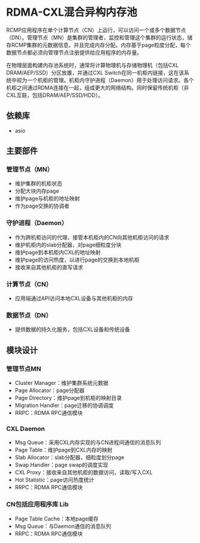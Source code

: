 # RDMA-CXL混合异构内存池

RCMP应用程序在单个计算节点（CN）上运行，可以访问一个或多个数据节点（DN）。管理节点（MN）是集群的管理者，监控和管理这个集群的运行状态，储存RCMP集群的元数据信息，并且完成内存分配。内存基于page粒度分配，每个数据节点都必须向管理节点注册提供给应用程序的内存量。

在物理层面构建内存池系统时，通常将计算物理机与存储物理机（包括CXL DRAM/AEP/SSD）分区放置，并通过CXL Switch在同一机柜内链接，这在该系统中视为一个机柜的管理。机柜内守护进程（Daemon）用于处理访问请求。各个机柜之间通过RDMA连接在一起，组成更大的网络结构。同时保留传统机柜（非CXL互联，包括DRAM/AEP/SSD/HDD）。

## 依赖库

* asio

## 主要部件

### 管理节点（MN）
* 维护集群的机柜状态
* 分配大块内存page
* 维护page与机柜的地址映射
* 作为page交换的协调者

### 守护进程（Daemon）
* 作为跨机柜访问的代理，接管本机柜内的CN向其他机柜访问的请求
* 维护机柜内的slab分配器，对page细粒度分块
* 维护page到本机柜内CXL的地址映射
* 维护page的访问热度，以进行page的交换到本地机柜
* 接收来自其他机柜的直写请求

### 计算节点（CN）
* 应用端通过API访问本地CXL设备与其他机柜的内存

### 数据节点（DN）
* 提供数据的持久化服务，包括CXL设备和传统设备

## 模块设计

### 管理节点MN
* Cluster Manager：维护集群系统元数据
* Page Allocator：page分配器
* Page Directory：维护page到机柜的映射目录
* Migration Handler：page迁移的协调调度
* RRPC：RDMA RPC通信模块

### CXL Daemon
* Msg Queue：采用CXL内存实现的与CN进程间通信的消息队列
* Page Table：维护page到CXL内存的映射
* Slab Allocator：slab分配器，细粒度划分page
* Swap Handler：page swap的调度实现
* CXL Proxy：接收来自其他机柜的数据访问，读取/写入CXL
* Hot Statistic：page访问热度统计
* RRPC：RDMA RPC通信模块

### CN包括应用程序库 Lib
* Page Table Cache：本地page缓存
* Msg Queue：与Daemon通信的消息队列
* RRPC：RDMA RPC通信模块
